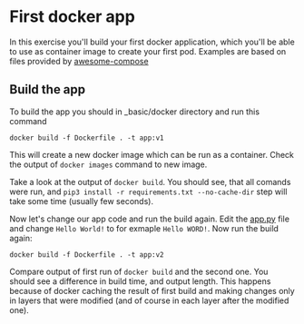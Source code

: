 # First docker app

In this exercise you'll build your first docker application, which you'll be able to use as container image to create your first pod.
Examples are based on files provided by [awesome-compose](https://github.com/docker/awesome-compose/tree/master/flask)

## Build the app

To build the app you should in _basic/docker directory and run this command
```shell
docker build -f Dockerfile . -t app:v1
```

This will create a new docker image which can be run as a container. Check the output of `docker images` command to new image.

Take a look at the output of `docker build`. You should see, that all comands were run, and `pip3 install -r requirements.txt --no-cache-dir` step will take some time (usually few seconds).

Now let's change our app code and run the build again. Edit the [app.py](app.py) file and change `Hello World!` to for exmaple `Hello WORD!`. Now run the build again:

```shell
docker build -f Dockerfile . -t app:v2
```

Compare output of first run of `docker build` and the second one. You should see a difference in build time, and output length. This happens because of docker caching the result of first build and making changes only in layers that were modified (and of course in each layer after the modified one).

